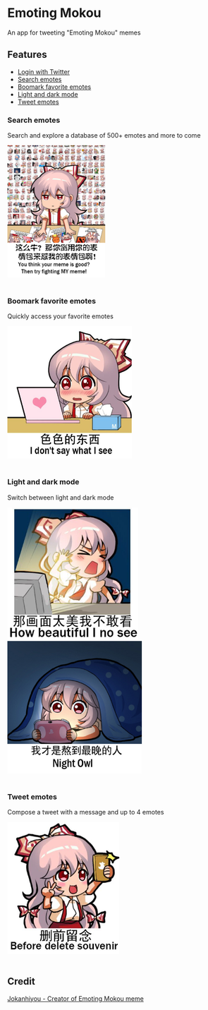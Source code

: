 # Emoting Mokou

An app for tweeting \"Emoting Mokou\" memes

## Features
* [Login with Twitter](https://twitter.com/)
* [Search emotes](#search)
* [Boomark favorite emotes](#bookmark)
* [Light and dark mode](#dark)
* [Tweet emotes](#tweet)

### Search emotes <a name="search"></a>
Search and explore a database of 500+ emotes and more to come
<br>

<img src="images/500.jpg" height="300">
<br>
<br>

### Boomark favorite emotes <a name="bookmark"></a>
Quickly access your favorite emotes
<br>

<img src="images/168.jpg" height="300">
<br>
<br>


### Light and dark mode <a name="dark"></a>
Switch between light and dark mode
<br>

<img src="images/5.jpg" height="300"><img src="images/114.jpg" height="300">
<br>
<br>

### Tweet emotes <a name="tweet"></a>
Compose a tweet with a message and up to 4 emotes
<br>

<img src="images/18.jpg" height="300">
<br>
<br>

## Credit
[Jokanhiyou - Creator of Emoting Mokou meme](https://twitter.com/jokanhiyou)
